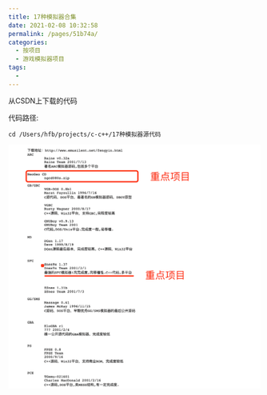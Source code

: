 ```yaml
---
title: 17种模拟器合集
date: 2021-02-08 10:32:58
permalink: /pages/51b74a/
categories:
  - 按项目
  - 游戏模拟器项目
tags:
  - 
---
```


从CSDN上下载的代码

代码路径:
```
cd /Users/hfb/projects/c-c++/17种模拟器源代码
```





<img src="./minilet/image-20210208113020258.png" alt="image-20210208113020258" style="zoom:50%;" />

